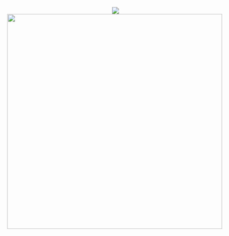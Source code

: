 
<div align="center">
    <a href="https://discord.com/users/538846533123309584" title="Discord Account"><img src="https://lanyard-profile-readme.vercel.app/api/538846533123309584"></a>
</div>


<img width="500" height="500" src="https://cdn.discordapp.com/attachments/906301763764764743/1010951093494227015/AboutMe.png">
